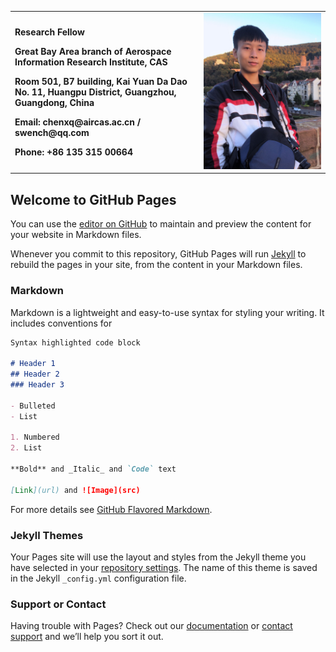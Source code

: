 <table border="0">
  <tr>
    <td width="60%">
      <p><b> Research Fellow</b></p>
      <p><b> Great Bay Area branch of Aerospace Information Research Institute, CAS</b></p>
      <p><b> Room 501, B7 building, Kai Yuan Da Dao No. 11, Huangpu District, Guangzhou, Guangdong, China</b></p>
      <p><b> Email: chenxq@aircas.ac.cn / swench@qq.com</b></p>
      <p><b> Phone: +86 135 315 00664</b></p>
    </td>
  <td width="40%">
    <img src="/picture3-4.jpg" width="100%">
    </td>
  </tr>
</table>


## Welcome to GitHub Pages

You can use the [editor on GitHub](https://github.com/swenchchen/xqchen-en.github.io/edit/gh-pages/index.md) to maintain and preview the content for your website in Markdown files.

Whenever you commit to this repository, GitHub Pages will run [Jekyll](https://jekyllrb.com/) to rebuild the pages in your site, from the content in your Markdown files.

### Markdown

Markdown is a lightweight and easy-to-use syntax for styling your writing. It includes conventions for

```markdown
Syntax highlighted code block

# Header 1
## Header 2
### Header 3

- Bulleted
- List

1. Numbered
2. List

**Bold** and _Italic_ and `Code` text

[Link](url) and ![Image](src)
```

For more details see [GitHub Flavored Markdown](https://guides.github.com/features/mastering-markdown/).

### Jekyll Themes

Your Pages site will use the layout and styles from the Jekyll theme you have selected in your [repository settings](https://github.com/swenchchen/xqchen-en.github.io/settings/pages). The name of this theme is saved in the Jekyll `_config.yml` configuration file.

### Support or Contact

Having trouble with Pages? Check out our [documentation](https://docs.github.com/categories/github-pages-basics/) or [contact support](https://support.github.com/contact) and we’ll help you sort it out.
